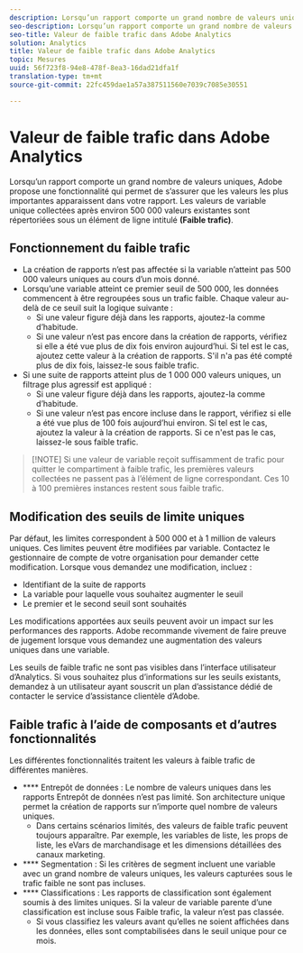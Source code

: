 ```yaml
---
description: Lorsqu’un rapport comporte un grand nombre de valeurs uniques, Adobe propose une fonctionnalité qui permet de s’assurer que les valeurs les plus importantes apparaissent dans votre rapport.
seo-description: Lorsqu’un rapport comporte un grand nombre de valeurs uniques, Adobe propose une fonctionnalité qui permet de s’assurer que les valeurs les plus importantes apparaissent dans votre rapport.
seo-title: Valeur de faible trafic dans Adobe Analytics
solution: Analytics
title: Valeur de faible trafic dans Adobe Analytics
topic: Mesures
uuid: 56f723f8-94e8-478f-8ea3-16dad21dfa1f
translation-type: tm+mt
source-git-commit: 22fc459dae1a57a387511560e7039c7085e30551

---
```



# Valeur de faible trafic dans Adobe Analytics

Lorsqu’un rapport comporte un grand nombre de valeurs uniques, Adobe propose une fonctionnalité qui permet de s’assurer que les valeurs les plus importantes apparaissent dans votre rapport. Les valeurs de variable unique collectées après environ 500 000 valeurs existantes sont répertoriées sous un élément de ligne intitulé **(Faible trafic)**.

## Fonctionnement du faible trafic

* La création de rapports n’est pas affectée si la variable n’atteint pas 500 000 valeurs uniques au cours d’un mois donné.
* Lorsqu’une variable atteint ce premier seuil de 500 000, les données commencent à être regroupées sous un trafic faible. Chaque valeur au-delà de ce seuil suit la logique suivante :
   * Si une valeur figure déjà dans les rapports, ajoutez-la comme d’habitude.
   * Si une valeur n’est pas encore dans la création de rapports, vérifiez si elle a été vue plus de dix fois environ aujourd’hui. Si tel est le cas, ajoutez cette valeur à la création de rapports. S'il n'a pas été compté plus de dix fois, laissez-le sous faible trafic.
* Si une suite de rapports atteint plus de 1 000 000 valeurs uniques, un filtrage plus agressif est appliqué :
   * Si une valeur figure déjà dans les rapports, ajoutez-la comme d’habitude.
   * Si une valeur n’est pas encore incluse dans le rapport, vérifiez si elle a été vue plus de 100 fois aujourd’hui environ. Si tel est le cas, ajoutez la valeur à la création de rapports. Si ce n'est pas le cas, laissez-le sous faible trafic.

> [!NOTE] Si une valeur de variable reçoit suffisamment de trafic pour quitter le compartiment à faible trafic, les premières valeurs collectées ne passent pas à l’élément de ligne correspondant. Ces 10 à 100 premières instances restent sous faible trafic.

## Modification des seuils de limite uniques

Par défaut, les limites correspondent à 500 000 et à 1 million de valeurs uniques. Ces limites peuvent être modifiées par variable. Contactez le gestionnaire de compte de votre organisation pour demander cette modification. Lorsque vous demandez une modification, incluez :

* Identifiant de la suite de rapports
* La variable pour laquelle vous souhaitez augmenter le seuil
* Le premier et le second seuil sont souhaités

Les modifications apportées aux seuils peuvent avoir un impact sur les performances des rapports. Adobe recommande vivement de faire preuve de jugement lorsque vous demandez une augmentation des valeurs uniques dans une variable.

Les seuils de faible trafic ne sont pas visibles dans l’interface utilisateur d’Analytics. Si vous souhaitez plus d’informations sur les seuils existants, demandez à un utilisateur ayant souscrit un plan d’assistance dédié de contacter le service d’assistance clientèle d’Adobe.

## Faible trafic à l’aide de composants et d’autres fonctionnalités

Les différentes fonctionnalités traitent les valeurs à faible trafic de différentes manières.

* **** Entrepôt de données : Le nombre de valeurs uniques dans les rapports Entrepôt de données n’est pas limité. Son architecture unique permet la création de rapports sur n’importe quel nombre de valeurs uniques.
   * Dans certains scénarios limités, des valeurs de faible trafic peuvent toujours apparaître. Par exemple, les variables de liste, les props de liste, les eVars de marchandisage et les dimensions détaillées des canaux marketing.
* **** Segmentation : Si les critères de segment incluent une variable avec un grand nombre de valeurs uniques, les valeurs capturées sous le trafic faible ne sont pas incluses.
* **** Classifications : Les rapports de classification sont également soumis à des limites uniques. Si la valeur de variable parente d’une classification est incluse sous Faible trafic, la valeur n’est pas classée.
   * Si vous classifiez les valeurs avant qu’elles ne soient affichées dans les données, elles sont comptabilisées dans le seuil unique pour ce mois.
